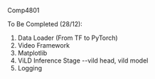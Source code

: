Comp4801

To Be Completed (28/12):
1. Data Loader (From TF to PyTorch)
2. Video Framework
3. Matplotlib
4. ViLD Inference Stage
--vild head, vild model
5. Logging

